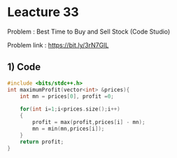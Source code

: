 # Leacture 33
Problem : Best Time to Buy and Sell Stock (Code Studio)

Problem link : https://bit.ly/3rN7GIL

## 1) Code
```C++
#include <bits/stdc++.h> 
int maximumProfit(vector<int> &prices){
    int mn = prices[0], profit =0;
    
    for(int i=1;i<prices.size();i++)
    {
        profit = max(profit,prices[i] - mn);
        mn = min(mn,prices[i]);
    }   
    return profit;
}
```
